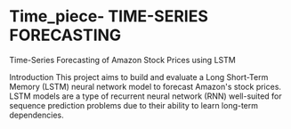 # Time_piece- TIME-SERIES FORECASTING
Time-Series Forecasting of Amazon Stock Prices using LSTM

Introduction
This project aims to build and evaluate a Long Short-Term Memory (LSTM) neural network model to forecast Amazon's stock prices. 
LSTM models are a type of recurrent neural network (RNN) well-suited for sequence prediction problems due to their ability to learn long-term dependencies.
